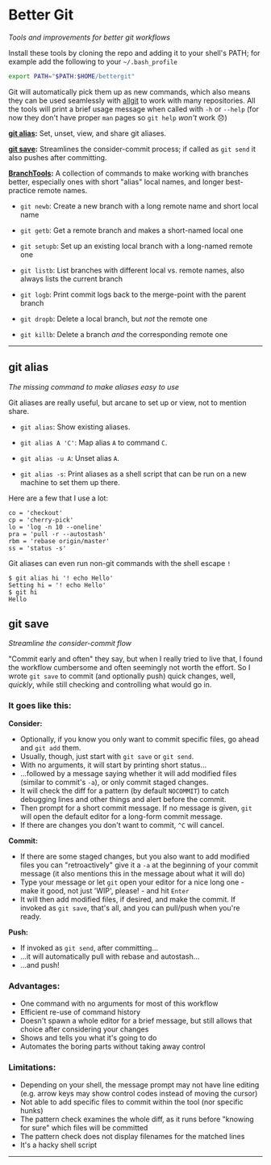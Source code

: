 Better Git
==========
_Tools and improvements for better git workflows_

Install these tools by cloning the repo and adding it to your shell's PATH; for example add the following to your `~/.bash_profile`
```bash
export PATH="$PATH:$HOME/bettergit"
```

Git will automatically pick them up as new commands, which also means they can be used seamlessly with [allgit] to work with many repositories.  All the tools will print a brief usage message when called with `-h` or `--help` (for now they don't have proper `man` pages so `git help` _won't_ work 😞)

[allgit]: https://github.com/inventhouse/allgit

**[git alias](#git-alias):** Set, unset, view, and share git aliases.

**[git save](#git-save):** Streamlines the consider-commit process; if called as `git send` it also pushes after committing.

**[BranchTools](BranchTools.md):** A collection of commands to make working with branches better, especially ones with short "alias" local names, and longer best-practice remote names.
- `git newb`: Create a new branch with a long remote name and short local name
- `git getb`: Get a remote branch and makes a short-named local one
- `git setupb`: Set up an existing local branch with a long-named remote one

- `git listb`: List branches with different local vs. remote names, also always lists the current branch
- `git logb`: Print commit logs back to the merge-point with the parent branch

- `git dropb`: Delete a local branch, but _not_ the remote one
- `git killb`: Delete a branch _and_ the corresponding remote one

---

git alias
---------
_The missing command to make aliases easy to use_

Git aliases are really useful, but arcane to set up or view, not to mention share.

- `git alias`: Show existing aliases.

- `git alias A 'C'`: Map alias `A` to command `C`.

- `git alias -u A`: Unset alias `A`.

- `git alias -s`: Print aliases as a shell script that can be run on a new machine to set them up there.

Here are a few that I use a lot:
```
co = 'checkout'
cp = 'cherry-pick'
lo = 'log -n 10 --oneline'
pra = 'pull -r --autostash'
rbm = 'rebase origin/master'
ss = 'status -s'
```

Git aliases can even run non-git commands with the shell escape `!`
```
$ git alias hi '! echo Hello'
Setting hi = '! echo Hello'
$ git hi
Hello
```


git save
--------
_Streamline the consider-commit flow_

"Commit early and often" they say, but when I really tried to live that, I found the workflow cumbersome and often seemingly not worth the effort.  So I wrote `git save` to commit (and optionally push) quick changes, well, _quickly_, while still checking and controlling what would go in.

### It goes like this:
__Consider:__
- Optionally, if you know you only want to commit specific files, go ahead and `git add` them.
- Usually, though, just start with `git save` or `git send`.
- With no arguments, it will start by printing short status...
- ...followed by a message saying whether it will add modified files (similar to commit's `-a`), or only commit staged changes.
- It will check the diff for a pattern (by default `NOCOMMIT`) to catch debugging lines and other things and alert before the commit.
- Then prompt for a short commit message.  If no message is given, `git` will open the default editor for a long-form commit message.
- If there are changes you don't want to commit, `^C` will cancel.

__Commit:__
- If there are some staged changes, but you also want to add modified files you can "retroactively" give it a `-a` at the beginning of your commit message (it also mentions this in the message about what it will do)
- Type your message or let `git` open your editor for a nice long one - make it good, not just 'WIP', please! - and hit `Enter`
- It will then add modified files, if desired, and make the commit.  If invoked as `git save`, that's all, and you can pull/push when you're ready.

__Push:__
- If invoked as `git send`, after committing...
- ...it will automatically pull with rebase and autostash...
- ...and push!


### Advantages:
- One command with no arguments for most of this workflow
- Efficient re-use of command history
- Doesn't spawn a whole editor for a brief message, but still allows that choice after considering your changes
- Shows and tells you what it's going to do
- Automates the boring parts without taking away control

### Limitations:
- Depending on your shell, the message prompt may not have line editing (e.g. arrow keys may show control codes instead of moving the cursor)
- Not able to add specific files to commit within the tool (nor specific hunks)
- The pattern check examines the whole diff, as it runs before "knowing for sure" which files will be committed
- The pattern check does not display filenames for the matched lines
- It's a hacky shell script

---
